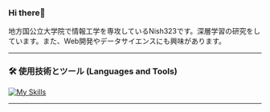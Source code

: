 ### Hi there👋

地方国公立大学院で情報工学を専攻しているNish323です。深層学習の研究をしています。また、Web開発やデータサイエンスにも興味があります。

---

### 🛠️ 使用技術とツール (Languages and Tools)

[![My Skills](https://skillicons.dev/icons?i=js,ts,html,css,react,nextjs,laravel,nodejs,python,docker,gcp,figma,vite,cpp,heroku,mysql,linux)](https://skillicons.dev)

---
